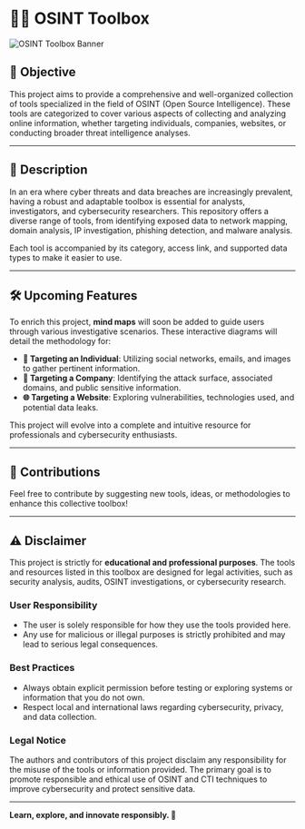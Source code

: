 # 🕵️‍♂️ OSINT Toolbox  

![OSINT Toolbox Banner](bannersosint.png)  

## 🎯 **Objective**  
This project aims to provide a comprehensive and well-organized collection of tools specialized in the field of OSINT (Open Source Intelligence). These tools are categorized to cover various aspects of collecting and analyzing online information, whether targeting individuals, companies, websites, or conducting broader threat intelligence analyses.  

---

## 📖 **Description**  
In an era where cyber threats and data breaches are increasingly prevalent, having a robust and adaptable toolbox is essential for analysts, investigators, and cybersecurity researchers. This repository offers a diverse range of tools, from identifying exposed data to network mapping, domain analysis, IP investigation, phishing detection, and malware analysis.  

Each tool is accompanied by its category, access link, and supported data types to make it easier to use.  

---

## 🛠️ **Upcoming Features**  
To enrich this project, **mind maps** will soon be added to guide users through various investigative scenarios. These interactive diagrams will detail the methodology for:  

- **🔎 Targeting an Individual**: Utilizing social networks, emails, and images to gather pertinent information.  
- **🏢 Targeting a Company**: Identifying the attack surface, associated domains, and public sensitive information.  
- **🌐 Targeting a Website**: Exploring vulnerabilities, technologies used, and potential data leaks.  

This project will evolve into a complete and intuitive resource for professionals and cybersecurity enthusiasts.  

---

## 🤝 **Contributions**  
Feel free to contribute by suggesting new tools, ideas, or methodologies to enhance this collective toolbox!  

---

## ⚠️ **Disclaimer**  
This project is strictly for **educational and professional purposes**. The tools and resources listed in this toolbox are designed for legal activities, such as security analysis, audits, OSINT investigations, or cybersecurity research.  

### **User Responsibility**  
- The user is solely responsible for how they use the tools provided here.  
- Any use for malicious or illegal purposes is strictly prohibited and may lead to serious legal consequences.  

### **Best Practices**  
- Always obtain explicit permission before testing or exploring systems or information that you do not own.  
- Respect local and international laws regarding cybersecurity, privacy, and data collection.  

### **Legal Notice**  
The authors and contributors of this project disclaim any responsibility for the misuse of the tools or information provided. The primary goal is to promote responsible and ethical use of OSINT and CTI techniques to improve cybersecurity and protect sensitive data.  

---

**Learn, explore, and innovate responsibly. 🚀**
